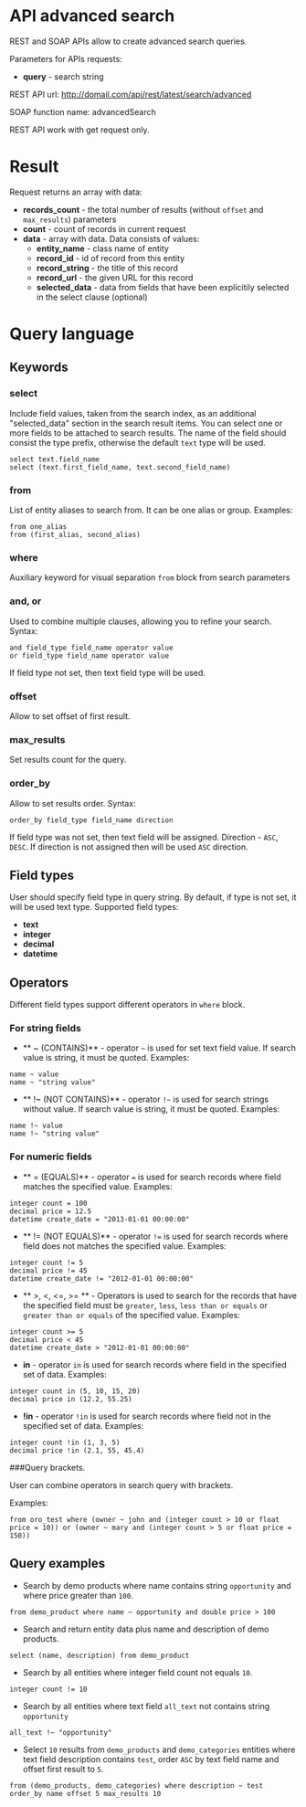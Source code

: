 API advanced search
====================

REST and SOAP APIs allow to create advanced search queries.

Parameters for APIs requests:

 - **query** - search string

REST API url: http://domail.com/api/rest/latest/search/advanced

SOAP function name: advancedSearch

REST API work with get request only.

Result
====================

Request returns an array with data:

 - **records_count** - the total number of results (without `offset` and `max_results`) parameters
 - **count** - count of records in current request
 - **data** - array with data. Data consists of values:
     - **entity_name** - class name of entity
     - **record_id** - id of record from this entity
     - **record_string** - the title of this record
     - **record_url** - the given URL for this record
     - **selected_data** - data from fields that have been explicitily selected in the select clause (optional)

 Query language
====================

Keywords
--------

### select

Include field values, taken from the search index, as an additional
 "selected_data" section in the search result items.
 You can select one or more fields to be attached to search results.
 The name of the field should consist the type prefix, otherwise the default
 ``text`` type will be used.
```
select text.field_name
select (text.first_field_name, text.second_field_name)
```

### from

List of entity aliases to search from. It can be one alias or group. Examples:
```
from one_alias
from (first_alias, second_alias)
```
### where

Auxiliary keyword for visual separation `from` block from search parameters

### and, or

Used to combine multiple clauses, allowing you to refine your search. Syntax:
```
and field_type field_name operator value
or field_type field_name operator value
```
If field type not set, then text field type will be used.

### offset

Allow to set offset of first result.

### max_results

Set results count for the query.

### order_by

Allow to set results order. Syntax:
```
order_by field_type field_name direction
```
If field type was not set, then text field will be assigned. Direction - `ASC`, `DESC`.
If direction is not assigned then will be used `ASC` direction.

Field types
-----------

User should specify field type in query string. By default, if type is not set, it will be used text type. Supported field types:
* **text**
* **integer**
* **decimal**
* **datetime**

Operators
-----------

Different field types support different operators in `where` block.

### For string fields

* ** ~ (CONTAINS)** - operator `~` is used for set text field value. If search value is string, it must be quoted.
Examples:
```
name ~ value
name ~ "string value"
```

* ** !~ (NOT CONTAINS)** - operator `!~` is used for search strings without value.
If search value is string, it must be quoted. Examples:
```
name !~ value
name !~ "string value"
```

### For numeric fields

* ** = (EQUALS)** - operator `=` is used for search records where field matches the specified value.
Examples:
```
integer count = 100
decimal price = 12.5
datetime create_date = "2013-01-01 00:00:00"
```

* ** != (NOT EQUALS)** - operator `!=` is used for search records where field does not matches the specified value.
Examples:
```
integer count != 5
decimal price != 45
datetime create_date != "2012-01-01 00:00:00"
```
* ** >, <, <=, >= ** - Operators is used to search for the records that have the specified field must be `greater`,
`less`, `less than or equals` or `greater than or equals` of the specified value. Examples:
```
integer count >= 5
decimal price < 45
datetime create_date > "2012-01-01 00:00:00"
```

* **in** - operator `in` is used for search records where field in the specified set of data.
Examples:
```
integer count in (5, 10, 15, 20)
decimal price in (12.2, 55.25)
```

* **!in** - operator `!in` is used for search records where field not in the specified set of data.
Examples:
```
integer count !in (1, 3, 5)
decimal price !in (2.1, 55, 45.4)
```

###Query brackets.

User can combine operators in search query with brackets.

Examples:

```
from oro_test where (owner ~ john and (integer count > 10 or float price = 10)) or (owner ~ mary and (integer count > 5 or float price = 150))
```

Query examples
--------------

* Search by demo products where name contains string `opportunity` and where price greater than `100`.
```
from demo_product where name ~ opportunity and double price > 100
```

* Search and return entity data plus name and description of demo products.
```
select (name, description) from demo_product
```

* Search by all entities where integer field count not equals `10`.
```
integer count != 10
```

* Search by all entities where text field `all_text` not contains string `opportunity`
```
all_text !~ "opportunity"
```

* Select `10` results from `demo_products` and `demo_categories` entities where text field description contains `test`,
order `ASC` by text field name and offset first result to `5`.
```
from (demo_products, demo_categories) where description ~ test order_by name offset 5 max_results 10
```
